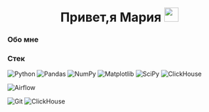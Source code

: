 <h1 align="center">Привет,я Мария 
<img src="https://github.com/blackcater/blackcater/raw/main/images/Hi.gif" height="32"/></h1>

<!---
Mary-aleks/Mary-aleks is a ✨ special ✨ repository because its `README.md` (this file) appears on your GitHub profile.
You can click the Preview link to take a look at your changes.
--->
### Обо мне





### Стек
![Python](https://img.shields.io/badge/python-3670A0?style=for-the-flat&logo=python&logoColor=ffdd54)
![Pandas](https://img.shields.io/badge/pandas-%23150458.svg?style=for-the-flat&logo=pandas&logoColor=white)
![NumPy](https://img.shields.io/badge/numpy-%23013243.svg?style=for-the-flat&logo=numpy&logoColor=white)
![Matplotlib](https://img.shields.io/badge/Matplotlib-%23ffffff.svg?style=for-the-flat&logo=Matplotlib&logoColor=black)
![SciPy](https://img.shields.io/badge/SciPy-%230C55A5.svg?style=for-the-flat&logo=scipy&logoColor=%white)
![ClickHouse](https://img.shields.io/badge/ClickHouse-%23F05033.svg?style=for-the-flat&logo=ClickHouse&logoColor=white)

![Airflow](https://img.shields.io/badge/Airflow-017CEE?style=for-the-badge&logo=Airflow&logoColor=white)


![Git](https://img.shields.io/badge/git-%23F05033.svg?style=for-the-flat&logo=git&logoColor=white)
![ClickHouse](https://img.shields.io/badge/ClickHouse-%23F05033.svg?style=for-the-flat&logo=ClickHouse&logoColor=white)
